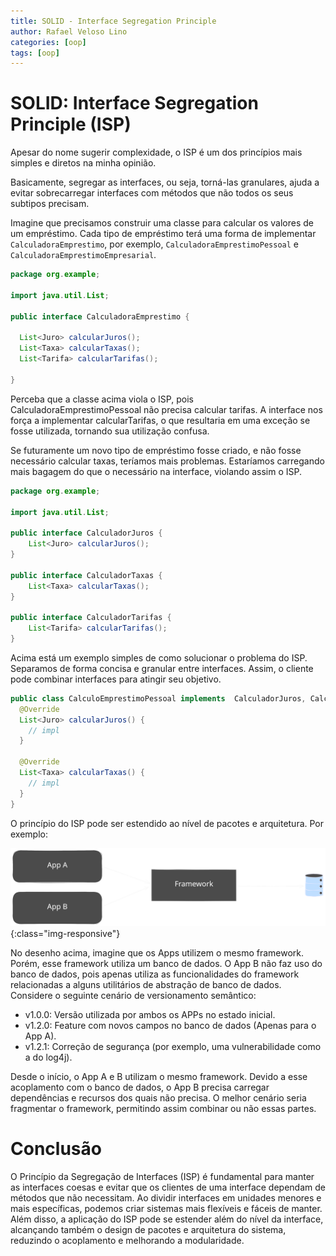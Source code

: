 ```yaml
---
title: SOLID - Interface Segregation Principle
author: Rafael Veloso Lino
categories: [oop]
tags: [oop]
---
```


# SOLID: Interface Segregation Principle (ISP)


Apesar do nome sugerir complexidade, o ISP é um dos princípios mais simples e diretos na minha opinião.

Basicamente, segregar as interfaces, ou seja, torná-las granulares, ajuda a evitar sobrecarregar interfaces com métodos que não todos os seus subtipos precisam.

Imagine que precisamos construir uma classe para calcular os valores de um empréstimo. Cada tipo de empréstimo terá uma forma de implementar `CalculadoraEmprestimo`, por exemplo, `CalculadoraEmprestimoPessoal` e `CalculadoraEmprestimoEmpresarial`.


```java
package org.example;

import java.util.List;

public interface CalculadoraEmprestimo {

  List<Juro> calcularJuros();
  List<Taxa> calcularTaxas();
  List<Tarifa> calcularTarifas();
  
}
```

Perceba que a classe acima viola o ISP, pois CalculadoraEmprestimoPessoal não precisa calcular tarifas. A interface nos força a implementar calcularTarifas, o que resultaria em uma exceção se fosse utilizada, tornando sua utilização confusa.

Se futuramente um novo tipo de empréstimo fosse criado, e não fosse necessário calcular taxas, teríamos mais problemas. Estaríamos carregando mais bagagem do que o necessário na interface, violando assim o ISP.


```java
package org.example;

import java.util.List;

public interface CalculadorJuros {
    List<Juro> calcularJuros();
}

public interface CalculadorTaxas {
    List<Taxa> calcularTaxas();
}

public interface CalculadorTarifas {
    List<Tarifa> calcularTarifas();
}

```

Acima está um exemplo simples de como solucionar o problema do ISP. Separamos de forma concisa e granular entre interfaces. Assim, o cliente pode combinar interfaces para atingir seu objetivo.

```java
public class CalculoEmprestimoPessoal implements  CalculadorJuros, CalculadorTaxas {
  @Override
  List<Juro> calcularJuros() {
    // impl
  }

  @Override
  List<Taxa> calcularTaxas() {
    // impl
  }
}
```

O princípio do ISP pode ser estendido ao nível de pacotes e arquitetura. Por exemplo:

![isp_problem_package](/assets/img/class_diagram_isp.svg){:class="img-responsive"}

No desenho acima, imagine que os Apps utilizem o mesmo framework. Porém, esse framework utiliza um banco de dados. O App B não faz uso do banco de dados, pois apenas utiliza as funcionalidades do framework relacionadas a alguns utilitários de abstração de banco de dados. Considere o seguinte cenário de versionamento semântico:

- v1.0.0: Versão utilizada por ambos os APPs no estado inicial.
- v1.2.0: Feature com novos campos no banco de dados (Apenas para o App A).
- v1.2.1: Correção de segurança (por exemplo, uma vulnerabilidade como a do log4j).

Desde o início, o App A e B utilizam o mesmo framework. Devido a esse acoplamento com o banco de dados, o App B precisa carregar dependências e recursos dos quais não precisa. O melhor cenário seria fragmentar o framework, permitindo assim combinar ou não essas partes.

# Conclusão

O Princípio da Segregação de Interfaces (ISP) é fundamental para manter as interfaces coesas e evitar que os clientes de uma interface dependam de métodos que não necessitam. Ao dividir interfaces em unidades menores e mais específicas, podemos criar sistemas mais flexíveis e fáceis de manter. Além disso, a aplicação do ISP pode se estender além do nível da interface, alcançando também o design de pacotes e arquitetura do sistema, reduzindo o acoplamento e melhorando a modularidade.
